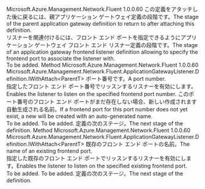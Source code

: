 <Type Name="IWithFrontendPort&lt;ParentT&gt;" FullName="Microsoft.Azure.Management.Network.Fluent.ApplicationGatewayListener.Definition.IWithFrontendPort&lt;ParentT&gt;">
  <TypeSignature Language="C#" Value="public interface IWithFrontendPort&lt;ParentT&gt;" />
  <TypeSignature Language="ILAsm" Value=".class public interface auto ansi abstract IWithFrontendPort`1&lt;ParentT&gt;" />
  <TypeSignature Language="DocId" Value="T:Microsoft.Azure.Management.Network.Fluent.ApplicationGatewayListener.Definition.IWithFrontendPort`1" />
  <TypeSignature Language="VB.NET" Value="Public Interface IWithFrontendPort(Of ParentT)" />
  <TypeSignature Language="F#" Value="type IWithFrontendPort&lt;'ParentT&gt; = interface" />
  <AssemblyInfo>
    <AssemblyName>Microsoft.Azure.Management.Network.Fluent</AssemblyName>
    <AssemblyVersion>1.0.0.60</AssemblyVersion>
  </AssemblyInfo>
  <TypeParameters>
    <TypeParameter Name="ParentT" />
  </TypeParameters>
  <Interfaces />
  <Docs>
    <typeparam name="ParentT"><span data-ttu-id="61aa9-101">この定義をアタッチした後に戻るには、親アプリケーション ゲートウェイ定義の段階です。</span><span class="sxs-lookup"><span data-stu-id="61aa9-101">The stage of the parent application gateway definition to return to after attaching this definition.</span></span></typeparam>
    <summary>
            <span data-ttu-id="61aa9-102">リスナーを関連付けるには、フロント エンド ポートを指定できるようにアプリケーション ゲートウェイ フロント エンド リスナー定義の段階です。</span><span class="sxs-lookup"><span data-stu-id="61aa9-102">The stage of an application gateway frontend listener definition allowing to specify the frontend port to associate the listener with.</span></span>
            </summary>
    <remarks>To be added.</remarks>
  </Docs>
  <Members>
    <Member MemberName="WithFrontendPort">
      <MemberSignature Language="C#" Value="public Microsoft.Azure.Management.Network.Fluent.ApplicationGatewayListener.Definition.IWithAttach&lt;ParentT&gt; WithFrontendPort (int portNumber);" />
      <MemberSignature Language="ILAsm" Value=".method public hidebysig newslot virtual instance class Microsoft.Azure.Management.Network.Fluent.ApplicationGatewayListener.Definition.IWithAttach`1&lt;!ParentT&gt; WithFrontendPort(int32 portNumber) cil managed" />
      <MemberSignature Language="DocId" Value="M:Microsoft.Azure.Management.Network.Fluent.ApplicationGatewayListener.Definition.IWithFrontendPort`1.WithFrontendPort(System.Int32)" />
      <MemberSignature Language="VB.NET" Value="Public Function WithFrontendPort (portNumber As Integer) As IWithAttach(Of ParentT)" />
      <MemberSignature Language="F#" Value="abstract member WithFrontendPort : int -&gt; Microsoft.Azure.Management.Network.Fluent.ApplicationGatewayListener.Definition.IWithAttach&lt;'ParentT&gt;" Usage="iWithFrontendPort.WithFrontendPort portNumber" />
      <MemberType>Method</MemberType>
      <AssemblyInfo>
        <AssemblyName>Microsoft.Azure.Management.Network.Fluent</AssemblyName>
        <AssemblyVersion>1.0.0.60</AssemblyVersion>
      </AssemblyInfo>
      <ReturnValue>
        <ReturnType>Microsoft.Azure.Management.Network.Fluent.ApplicationGatewayListener.Definition.IWithAttach&lt;ParentT&gt;</ReturnType>
      </ReturnValue>
      <Parameters>
        <Parameter Name="portNumber" Type="System.Int32" />
      </Parameters>
      <Docs>
        <param name="portNumber"><span data-ttu-id="61aa9-103">ポート番号です。</span><span class="sxs-lookup"><span data-stu-id="61aa9-103">A port number.</span></span></param>
        <summary>
            <span data-ttu-id="61aa9-104">指定したフロント エンド ポート番号でリッスンするリスナーを有効にします。</span><span class="sxs-lookup"><span data-stu-id="61aa9-104">Enables the listener to listen on the specified frontend port number.</span></span>
            <span data-ttu-id="61aa9-105">このポート番号のフロント エンド ポートがまだ存在しない場合、新しい作成されます自動生成される名前。</span><span class="sxs-lookup"><span data-stu-id="61aa9-105">If a frontend port for this port number does not yet exist, a new will be created with an auto-generated name.</span></span>
            </summary>
        <returns>To be added.</returns>
        <remarks>To be added.</remarks>
        <return><span data-ttu-id="61aa9-106">定義の次のステージ。</span><span class="sxs-lookup"><span data-stu-id="61aa9-106">The next stage of the definition.</span></span></return>
      </Docs>
    </Member>
    <Member MemberName="WithFrontendPort">
      <MemberSignature Language="C#" Value="public Microsoft.Azure.Management.Network.Fluent.ApplicationGatewayListener.Definition.IWithAttach&lt;ParentT&gt; WithFrontendPort (string name);" />
      <MemberSignature Language="ILAsm" Value=".method public hidebysig newslot virtual instance class Microsoft.Azure.Management.Network.Fluent.ApplicationGatewayListener.Definition.IWithAttach`1&lt;!ParentT&gt; WithFrontendPort(string name) cil managed" />
      <MemberSignature Language="DocId" Value="M:Microsoft.Azure.Management.Network.Fluent.ApplicationGatewayListener.Definition.IWithFrontendPort`1.WithFrontendPort(System.String)" />
      <MemberSignature Language="VB.NET" Value="Public Function WithFrontendPort (name As String) As IWithAttach(Of ParentT)" />
      <MemberSignature Language="F#" Value="abstract member WithFrontendPort : string -&gt; Microsoft.Azure.Management.Network.Fluent.ApplicationGatewayListener.Definition.IWithAttach&lt;'ParentT&gt;" Usage="iWithFrontendPort.WithFrontendPort name" />
      <MemberType>Method</MemberType>
      <AssemblyInfo>
        <AssemblyName>Microsoft.Azure.Management.Network.Fluent</AssemblyName>
        <AssemblyVersion>1.0.0.60</AssemblyVersion>
      </AssemblyInfo>
      <ReturnValue>
        <ReturnType>Microsoft.Azure.Management.Network.Fluent.ApplicationGatewayListener.Definition.IWithAttach&lt;ParentT&gt;</ReturnType>
      </ReturnValue>
      <Parameters>
        <Parameter Name="name" Type="System.String" />
      </Parameters>
      <Docs>
        <param name="name"><span data-ttu-id="61aa9-107">既存のフロント エンド ポートの名前。</span><span class="sxs-lookup"><span data-stu-id="61aa9-107">The name of an existing frontend port.</span></span></param>
        <summary>
            <span data-ttu-id="61aa9-108">指定した既存のフロント エンド ポートでリッスンするリスナーを有効にします。</span><span class="sxs-lookup"><span data-stu-id="61aa9-108">Enables the listener to listen on the specified existing frontend port.</span></span>
            </summary>
        <returns>To be added.</returns>
        <remarks>To be added.</remarks>
        <return><span data-ttu-id="61aa9-109">定義の次のステージ。</span><span class="sxs-lookup"><span data-stu-id="61aa9-109">The next stage of the definition.</span></span></return>
      </Docs>
    </Member>
  </Members>
</Type>